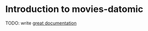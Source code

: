 # Introduction to movies-datomic

TODO: write [great documentation](http://jacobian.org/writing/what-to-write/)
